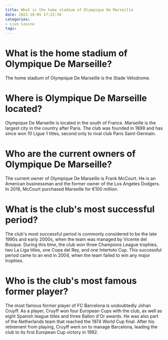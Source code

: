 ```yaml
---
title: What is the home stadium of Olympique De Marseille
date: 2022-10-05 17:22:34
categories:
- Live Casino
tags:
---
```



#  What is the home stadium of Olympique De Marseille?

The home stadium of Olympique De Marseille is the Stade Vélodrome.

#  Where is Olympique De Marseille located?

Olympique De Marseille is located in the south of France. Marseille is the largest city in the country after Paris. The club was founded in 1899 and has since won 10 Ligue 1 titles, second only to rival club Paris Saint-Germain.

#  Who are the current owners of Olympique De Marseille?

The current owner of Olympique De Marseille is Frank McCourt. He is an American businessman and the former owner of the Los Angeles Dodgers. In 2016, McCourt purchased Marseille for €100 million.

#  What is the club's most successful period?

The club's most successful period is commonly considered to be the late 1990s and early 2000s, when the team was managed by Vicente del Bosque. During this time, the club won three Champions League trophies, two La Liga titles, one Copa del Rey, and one Intertoto Cup. This successful period came to an end in 2004, when the team failed to win any major trophies.

#  Who is the club's most famous former player?

The most famous former player of FC Barcelona is undoubtedly Johan Cruyff. As a player, Cruyff won four European Cups with the club, as well as eight Spanish league titles and three Ballon d'Or awards. He was also part of the Netherlands team that reached the 1974 World Cup final. After his retirement from playing, Cruyff went on to manage Barcelona, leading the club to its first European Cup victory in 1992.